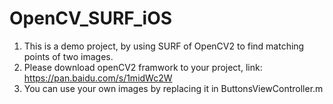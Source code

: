 # OpenCV_SURF_iOS
1. This is a demo project, by using SURF of OpenCV2 to find matching points of two images.
2. Please download openCV2 framwork to your project, link: https://pan.baidu.com/s/1midWc2W
3. You can use your own images by replacing it in ButtonsViewController.m
